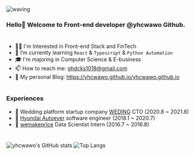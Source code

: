 ![waving](https://capsule-render.vercel.app/api?type=waving&height=200&text=yhcwawo!&fontAlign=80&fontAlignY=40&color=gradient&fontSize=70&animation=fadeIn)
### Hello👋 Welcome to Front-end developer @yhcwawo Github.

#
- 👨‍💻 I'm Interested in Front-end Stack and FinTech
- 🌱 I’m currently learning `React` & `Typescript` & `Python Automation`
- 🎓 I'm majoring in Computer Science & E-business
- 📫 How to reach me: ghdcks1018@gmail.com
- 🧐 My personal Blog: https://yhcwawo.github.io/yhcwawo.github.io

#
### Experiences

- 🧬 Wedding platform startup company [WEDING](https://withandwithout.netlify.app/) CTO (2020.8 ~ 2021.8)
- 💚 [Hyundai Autoever](http://www.hyundai-autoever.com/common/goPage.view?page=/ko/teaser) software engineer (2018.1 ~ 2020.7)
- 🐧 [wemakeprice](http://company.wemakeprice.com/wmp/) Data Scientist Intern (2016.7 ~ 2016.8)

#
![yhcwawo's GitHub stats](https://github-readme-stats.vercel.app/api?username=yhcwawo&layout=compact&hide=contribs&show_icons=true&theme=radical&line_height=24px)
![Top Langs](https://github-readme-stats.vercel.app/api/top-langs/?username=yhcwawo&layout=compact&show_icons=true&theme=radical)


<!---
yhcwawo/yhcwawo is a ✨ special ✨ repository because its `README.md` (this file) appears on your GitHub profile.
You can click the Preview link to take a look at your changes.
--->
